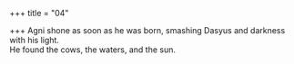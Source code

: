 +++
title = "04"

+++
Agni shone as soon as he was born, smashing Dasyus and darkness with  his light.  
He found the cows, the waters, and the sun.  